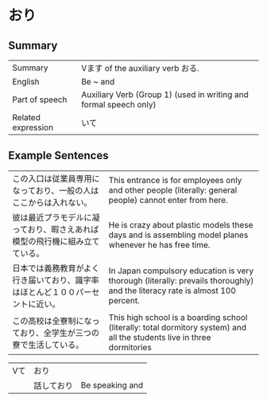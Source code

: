 # おり

## Summary

<table><tr>   <td>Summary</td>   <td>Vます of the auxiliary verb おる.</td></tr><tr>   <td>English</td>   <td>Be ~ and</td></tr><tr>   <td>Part of speech</td>   <td>Auxiliary Verb (Group 1) (used in writing and formal speech only)</td></tr><tr>   <td>Related expression</td>   <td>いて</td></tr></table>

## Example Sentences

<table><tr>   <td>この入口は従業員専用になっており、一般の人はここからは入れない。</td>   <td>This entrance is for employees only and other people (literally: general people) cannot enter from here.</td></tr><tr>   <td>彼は最近プラモデルに凝っており、暇さえあれば模型の飛行機に組み立てている。</td>   <td>He is crazy about plastic models these days and is assembling model planes whenever he has free time.</td></tr><tr>   <td>日本では義務教育がよく行き届いており、識字率はほとんど１００パーセントに近い。</td>   <td>In Japan compulsory education is very thorough (literally: prevails thoroughly) and the literacy rate is almost 100 percent.</td></tr><tr>   <td>この高校は全寮制になっており、全学生が三つの寮で生活している。</td>   <td>This high school is a boarding school (literally: total dormitory system) and all the students live in three dormitories</td></tr></table>

<table class="table"><tbody><tr class="tr head"><td class="td"><span class="bold">Vて</span></td><td class="td"><span class="concept">おり</span></td><td class="td"></td></tr><tr class="tr"><td class="td"></td><td class="td"><span>話して</span><span class="concept">おり</span></td><td class="td"><span>Be speaking and</span></td></tr></tbody></table>

